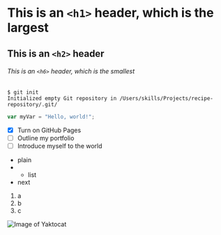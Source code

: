 # This is an `<h1>` header, which is the largest

## This is an `<h2>` header

###### This is an `<h6>` header, which is the smallest

```
$ git init
Initialized empty Git repository in /Users/skills/Projects/recipe-repository/.git/
```

``` javascript
var myVar = "Hello, world!";
```

- [x] Turn on GitHub Pages
- [ ] Outline my portfolio
- [ ] Introduce myself to the world

- plain
- - list
- next

1. a
1. b
1. c 

![Image of Yaktocat](https://octodex.github.com/images/yaktocat.png)
